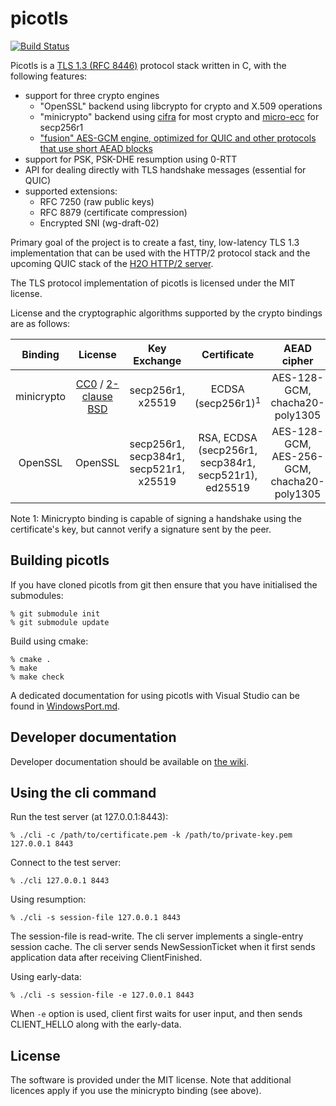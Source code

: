 picotls
===

[![Build Status](https://travis-ci.org/h2o/picotls.svg?branch=master)](https://travis-ci.org/h2o/picotls)

Picotls is a [TLS 1.3 (RFC 8446)](https://tools.ietf.org/html/rfc8446) protocol stack written in C, with the following features:
* support for three crypto engines
  * "OpenSSL" backend using libcrypto for crypto and X.509 operations
  * "minicrypto" backend using [cifra](https://github.com/ctz/cifra) for most crypto and [micro-ecc](https://github.com/kmackay/micro-ecc) for secp256r1
  * ["fusion" AES-GCM engine, optimized for QUIC and other protocols that use short AEAD blocks](https://github.com/h2o/picotls/pull/310)
* support for PSK, PSK-DHE resumption using 0-RTT
* API for dealing directly with TLS handshake messages (essential for QUIC)
* supported extensions:
  * RFC 7250 (raw public keys)
  * RFC 8879 (certificate compression)
  * Encrypted SNI (wg-draft-02)

Primary goal of the project is to create a fast, tiny, low-latency TLS 1.3 implementation that can be used with the HTTP/2 protocol stack and the upcoming QUIC stack of the [H2O HTTP/2 server](https://h2o.examp1e.net).

The TLS protocol implementation of picotls is licensed under the MIT license.

License and the cryptographic algorithms supported by the crypto bindings are as follows:

| Binding | License | Key Exchange | Certificate | AEAD cipher |
|:-----:|:-----:|:-----:|:-----:|:-----:|
| minicrypto | [CC0](https://github.com/ctz/cifra/) / [2-clause BSD](https://github.com/kmackay/micro-ecc) | secp256r1, x25519 | ECDSA (secp256r1)<sup>1</sup> | AES-128-GCM, chacha20-poly1305 |
| OpenSSL | OpenSSL | secp256r1, secp384r1, secp521r1, x25519 | RSA, ECDSA (secp256r1, secp384r1, secp521r1), ed25519 | AES-128-GCM, AES-256-GCM, chacha20-poly1305 |

Note 1: Minicrypto binding is capable of signing a handshake using the certificate's key, but cannot verify a signature sent by the peer.

Building picotls
---

If you have cloned picotls from git then ensure that you have initialised the submodules:
```
% git submodule init
% git submodule update
```

Build using cmake:
```
% cmake .
% make
% make check
```

A dedicated documentation for using picotls with Visual Studio can be found in [WindowsPort.md](WindowsPort.md).

Developer documentation
---

Developer documentation should be available on [the wiki](https://github.com/h2o/picotls/wiki).

Using the cli command
---

Run the test server (at 127.0.0.1:8443):
```
% ./cli -c /path/to/certificate.pem -k /path/to/private-key.pem  127.0.0.1 8443
```

Connect to the test server:
```
% ./cli 127.0.0.1 8443
```

Using resumption:
```
% ./cli -s session-file 127.0.0.1 8443
```
The session-file is read-write.
The cli server implements a single-entry session cache.
The cli server sends NewSessionTicket when it first sends application data after receiving ClientFinished.

Using early-data:
```
% ./cli -s session-file -e 127.0.0.1 8443
```
When `-e` option is used, client first waits for user input, and then sends CLIENT_HELLO along with the early-data.

License
---

The software is provided under the MIT license.
Note that additional licences apply if you use the minicrypto binding (see above).
